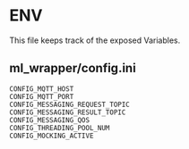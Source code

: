 # ENV
This file keeps track of the exposed Variables.
## ml_wrapper/config.ini
```
CONFIG_MQTT_HOST
CONFIG_MQTT_PORT
CONFIG_MESSAGING_REQUEST_TOPIC
CONFIG_MESSAGING_RESULT_TOPIC
CONFIG_MESSAGING_QOS
CONFIG_THREADING_POOL_NUM
CONFIG_MOCKING_ACTIVE
```

